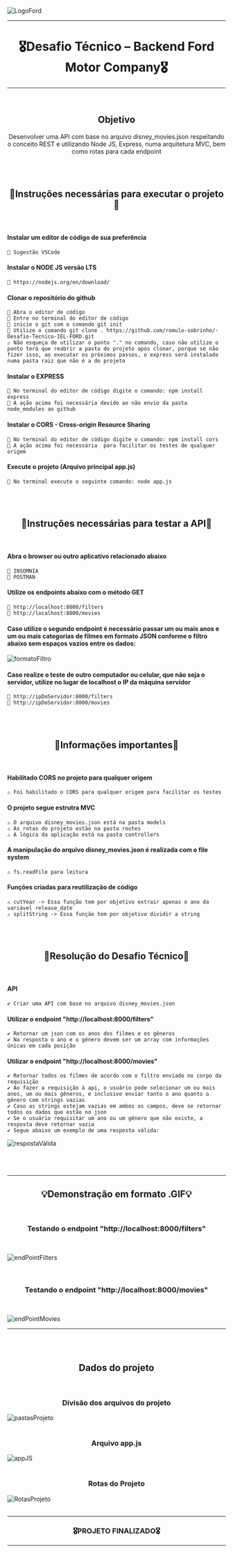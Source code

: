 ![LogoFord](https://user-images.githubusercontent.com/68918326/183781920-2a8375ab-11f3-4a78-a77e-78c1d2ab5e15.PNG)

<hr>
<h1 align="center">🎖️Desafio Técnico – Backend Ford Motor Company🎖️</h1>
<hr>
<br>


<h2 align="center">Objetivo</h2>
<p align="center">
  Desenvolver uma API com base no arquivo disney_movies.json respeitando o conceito REST e utilizando Node JS, Express, numa arquitetura MVC, bem como rotas para cada endpoint</p>
<br>
<br>


<h2 align="center">🚧Instruções necessárias para executar o projeto🚧</h2>
<br>

  #### Instalar um editor de código de sua preferência
    📌 Sugestão VSCode

  #### Instalar o NODE JS versão LTS
    📌 https://nodejs.org/en/download/
  
  #### Clonar o repositório do github
    📌 Abra o editor de código
    📌 Entre no terminal do editor de código
    📌 inicie o git com o comando git init
    📌 Utilize o comando git clone . https://github.com/romulo-sobrinho/-Desafio-Tecnico-IEL-FORD.git
    ⚠️ Não esqueça de utilizar o ponto "." no comando, caso não utilize o ponto terá que reabrir a pasta do projeto após clonar, porque se não fizer isso, ao executar os próximos passos, o express será instalado numa pasta raiz que não é a do projeto

  #### Instalar o EXPRESS
    📌 No terminal do editor de código digite o comando: npm install express
    📌 A ação acima foi necessária devido ao não envio da pasta node_modules ao github

  #### Instalar o CORS - Cross-origin Resource Sharing
    📌 No terminal do editor de código digite o comando: npm install cors
    📌 A ação acima foi necessária  para facilitar os testes de qualquer origem
 
  #### Execute o projeto (Arquivo principal app.js)
    📌 No terminal execute o seguinte comando: node app.js
<br>
<br>


<h2 align="center">🚧Instruções necessárias para testar a API🚧</h2>
<br> 
    
  #### Abra o browser ou outro aplicativo relacionado abaixo
    📌 INSOMNIA
    📌 POSTMAN
  
  #### Utilize os endpoints abaixo com o método GET
    📌 http://localhost:8000/filters
    📌 http://localhost:8000/movies

  #### Caso utilize o segundo endpoint é necessário passar um ou mais anos e um ou mais categorias de filmes em formato JSON	conforme o filtro abaixo sem espaços vazios entre os dados:
  ![formatoFiltro](https://user-images.githubusercontent.com/68918326/184650803-a115eacb-f3f9-46bd-8146-c89ec3096b2b.PNG)

  #### Caso realize o teste de outro computador ou celular, que não seja o servidor, utilize no lugar de localhost o IP da máquina servidor
    📌 http://ipDoServidor:8000/filters
    📌 http://ipDoServidor:8000/movies
<br>
<br>


<h2 align="center">🚨Informações importantes🚨</h2>
<br> 

  #### Habilitado CORS no projeto para qualquer origem
    ⚠️ Foi habilitado o CORS para qualquer origem para facilitar os testes

  #### O projeto segue estrutra MVC
    ⚠️ O arquivo disney_movies.json está na pasta models
    ⚠️ As rotas do projeto estão na pasta routes
    ⚠️ A lógica da aplicação está na pasta controllers

  #### A manipulação do arquivo disney_movies.json é realizada com o file system
    ⚠️ fs.readFile para leitura

  #### Funções criadas para reutilização de código
    ⚠️ cutYear -> Essa função tem por objetivo extrair apenas o ano da variável release_date
    ⚠️ splitString -> Essa função tem por objetivo dividir a string
<br>
<br> 


<h2 align="center">🚀Resolução do Desafio Técnico🚀</h2>
<br> 

  #### API
    ✔️ Criar uma API com base no arquivo disney_movies.json

  #### Utilizar o endpoint "http://localhost:8000/filters"
    ✔️ Retornar um json com os anos dos filmes e os gêneros
    ✔️ Na resposta o ano e o gênero devem ser um array com informações únicas em cada posição

  #### Utilizar o endpoint "http://localhost:8000/movies"
    ✔️ Retornar todos os filmes de acordo com o filtro enviado no corpo da requisição
    ✔️ Ao fazer a requisição à api, o usuário pode selecionar um ou mais anos, um ou mais gêneros, e inclusive enviar tanto o ano quanto o gênero com strings vazias
    ✔️ Caso as strings estejam vazias em ambos os campos, deve se retornar todos os dados que estão no json
    ✔️ Se o usuário requisitar um ano ou um gênero que não existe, a resposta deve retornar vazia
    ✔️ Segue abaixo um exemplo de uma resposta válida:
  ![respostaVálida](https://user-images.githubusercontent.com/68918326/184652945-bf5dd5a2-7f34-4071-a9a4-a0c919802dd2.PNG)
<br>
<br> 
<br> 
<br>

    
<hr>
<h2 align="center">💡Demonstração em formato .GIF💡</h2>
<br> 

<h3 align="center">Testando o endpoint "http://localhost:8000/filters"</h3>
<br> 

![endPointFilters](https://user-images.githubusercontent.com/68918326/184658345-8ab32443-5011-4874-b54f-5101decd0f77.gif)
<br>
<br>
<br>

<h3 align="center">Testando o endpoint "http://localhost:8000/movies"</h3>
<br>

![endPointMovies](https://user-images.githubusercontent.com/68918326/184661890-7ffbfe0a-d276-41fb-b48d-47f5375b2e7b.gif)
<br>


<hr>
<br>
<br>


<h2 align="center">Dados do projeto</h2><br>

<h3 align="center">Divisão dos arquivos do projeto</h3>

![pastasProjeto](https://user-images.githubusercontent.com/68918326/184655144-d176f4a2-6a5f-469e-b630-f4a6762991c5.PNG)
<br>
<br>


<h3 align="center">Arquivo app.js</h3>

![appJS](https://user-images.githubusercontent.com/68918326/184671337-013afa79-a43b-4c02-a808-5ae7befc4a1f.PNG)
<br>
<br>


<h3 align="center">Rotas do Projeto</h3>

![RotasProjeto](https://user-images.githubusercontent.com/68918326/184655434-e6e702b9-57ed-414b-9cce-4d2416d9b0bf.PNG)
<br>
<br>


<hr>
<h3 align="center">🎖️PROJETO FINALIZADO🎖️</h3>
<hr>
